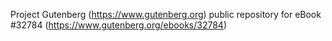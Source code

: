 Project Gutenberg (https://www.gutenberg.org) public repository for eBook #32784 (https://www.gutenberg.org/ebooks/32784)
